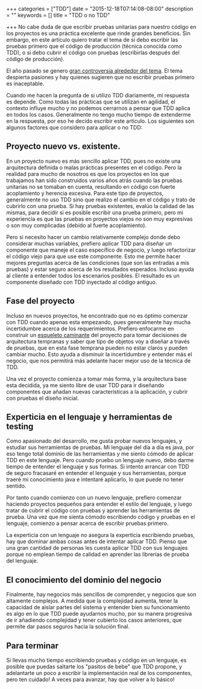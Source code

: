 +++
categories = ["TDD"]
date = "2015-12-18T07:14:08-08:00"
description = ""
keywords = []
title = "TDD o no TDD"

+++
No cabe duda de que escribir pruebas unitarias para nuestro código en los proyectos es una práctica excelente que rinde grandes beneficios. Sin embargo, en este artículo quiero tratar el tema de si debo escribir las pruebas primero que el código de producción (técnica conocida como TDD), o si debo cubrir el código con pruebas (escribirlas después del código de producción). 

<!--more-->

El año pasado se genero [gran controversia alrededor del tema](http://joaquinoriente.com/2014/07/23/ha-muerto-tdd-de-la-controversia-al-pragmatismo/). El tema despierta pasiones y hay quienes sugieren que no escribir pruebas primero es inaceptable.

Cuando me hacen la pregunta de si utilizo TDD diariamente, mi respuesta es depende. Como todas las prácticas que se utilizan en agilidad, el contexto influye mucho y no podemos cerrarnos a pensar que TDD aplica en todos los casos. Generalmente no tengo mucho tiempo de extenderme en la respuesta, por eso he decido escribir este artículo. Los siguientes son algunos factores que considero para aplicar o no TDD:

## Proyecto nuevo vs. existente.

En un proyecto nuevo es más sencillo aplicar TDD, pues no existe una arquitectura definida o malas prácticas presentes en el código. Pero la realidad para mucho de nosotros es que los proyectos en los que trabajamos han sido construidos varios años atrás cuando las pruebas unitarias no se tomaban en cuenta, resultando en código con fuerte acoplamiento y herencia excesiva. Para este tipo de proyectos, generalmente no uso TDD sino que realizo el cambio en el código y trato de cubrirlo con una prueba. Si hay pruebas existentes, evalúo la calidad de las mismas, para decidir si es posible escribir una prueba primero, pero mi experiencia es que las pruebas en proyectos viejos no son muy expresivas o son muy complicadas (debido al fuerte acoplamiento).

Pero si necesito hacer un cambio relativamente complejo donde debo considerar muchas variables, prefiero aplicar TDD para diseñar un componente que maneje el caso específico de negocio, y luego refactorizar el código viejo para que use este componente. Esto me permite hacer mejores preguntas acerca de las condiciones (que son las entradas a mis pruebas) y estar seguro acerca de los resultados esperados. Incluso ayuda al cliente a entender todos los escenarios posibles. El resultado es un componente diseñado con TDD inyectado al código antiguo.


## Fase del proyecto

Incluso en nuevos proyectos, he encontrado que no es óptimo comenzar con TDD cuando apenas esta empezando, pues generalmente hay mucha incertidumbre acerca de los requerimientos. Prefiero enfocarme en construir un [esqueleto caminante](http://alistair.cockburn.us/Walking+skeleton) del proyecto para tomar decisiones de arquitectura tempranas y saber que tipo de objetos voy a diseñar a través de pruebas, que en esta fase temprana pueden no estar claros y pueden cambiar mucho. Esto ayuda a disminuir la incertidumbre y entender más el negocio, que nos permitirá más adelante hacer mejor uso de la técnica de TDD.

Una vez el proyecto comienza a tomar más forma, y la arquitectura base esta decidida, ya me siento libre de usar TDD para ir diseñando componentes que añadan nuevas características a la aplicación, y cubrir con pruebas el diseño inicial.

## Experticia en el lenguaje y herramientas de testing

Como apasionado del desarrollo, me gusta probar nuevos lenguajes, y estudiar sus herramientas de pruebas. Mi lenguaje del día a día es java, por eso tengo total dominio de las herramientas y me siento cómodo de aplicar TDD en este lenguaje. Pero cuando pruebo un lenguaje nuevo, debo darme tiempo de entender el lenguaje y sus formas. Si intento arrancar con TDD de seguro fracasaré en entender el lenguaje y sus herramientas, porque traeré mi conocimiento java e intentaré aplicarlo, lo que puede no tener sentido.

Por tanto cuando comienzo con un nuevo lenguaje, prefiero comenzar haciendo proyectos pequeños para entender el estilo del lenguaje, y luego tratar de cubrir el código con pruebas y aprender las herramientas de prueba. Una vez que me sienta cómodo escribiendo código y pruebas en el lenguaje, comienzo a pensar acerca de escribir pruebas primero. 

La experticia con un lenguaje no asegura la experticia escribiendo pruebas, hay que dominar ambas cosas antes de intentar aplicar TDD. Pienso que una gran cantidad de personas les cuesta aplicar TDD con sus lenguajes porque no emplean tiempo de calidad en aprender las librerías de prueba del lenguaje. 

## El conocimiento del dominio del negocio

Finalmente, hay negocios más sencillos de comprender, y negocios que son altamente complejos. A medida que la complejidad aumenta, tener la capacidad de aislar partes del sistema y entender bien su funcionamiento es algo en lo que TDD puede ayudarnos mucho, por su manera progresiva de ir añadiendo complejidad y tener cubierto los casos anteriores, que permite dar pasos seguros hacia la solución final. 

## Para terminar
Si llevas mucho tiempo escribiendo pruebas y código en un lenguaje, es posible que puedas saltarte los "pasitos de bebe" que TDD propone, y adelantarte un poco a escribir la implementación real de los componentes, pero ten cuidado! A veces para avanzar, hay que volver a lo básico! 

